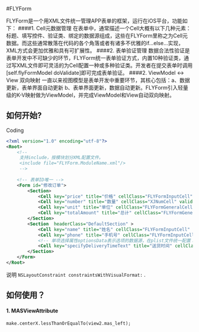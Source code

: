 #FLYForm 

FLYForm是一个用XML文件统一管理APP表单的框架，运行在iOS平台，功能如下：
####1. Cell元数据管理
在表单中，通常描述一个Cell大概有以下几种元素：标题、填写控件、验证类、绑定的数据源组成，这些在FLYForm里称之为Cell元数据。而这些通常散落在代码的各个角落或者有诸多不优雅的if...else...实现，XML方式会更加优雅和具有可扩展性。
####2. 表单验证管理
数据合法性验证是表单开发中不可缺少的环节，FLYForm统一表单验证方式，内置10种验证类，通过写XML文件即可灵活的为Cell配置一种或多种验证类。开发者在提交表单时调用[self.flyFormModel doValidate]即可完成表单验证。
####2. ViewModel <-> View 双向映射
一直以来视图模型是表单开发中重要环节，其核心包括：a、数据更新，表单界面自动更新 b、表单界面更新，数据自动更新。FLYForm引入轻量级的K-V映射做为ViewModel，并完成ViewModel和View自动双向映射。
## 如何开始?

Coding
```xml
<?xml version="1.0" encoding="utf-8"?>
<Root>
    <!-- 
     支持include，按模块划分XML配置文件。
     <include file="FLYForm.ModuleName.xml"/>
     -->
    
    <!-- 表单ID唯一 -->
    <Form id="修改订单">
        <Section>
            <Cell key="price" title="价格" cellClass="FLYFormInputCell"  placeholder="auto" validateClass="FLYValidateMust,FLYValidateDecimals" />
            <Cell key="number" title="数量" cellClass="XJNumCell" validateClass="" placeholder=""/>
            <Cell key="unit" title="单位" cellClass="FLYFormGeneralCell" />
            <Cell key="totalAmount" title="总计" cellClass="FLYFormGeneralCell"/>
        </Section>
        <Section  headerClass="DefaultSection" >
            <Cell key="name" title="姓名" cellClass="FLYFormInputCell" validateClass="FLYValidateMust" placeholder="请填写姓名"/>
            <Cell key="phone" title="手机号" cellClass="FLYFormInputCell" validateClass="FLYValidateMust,FLYValidateMobile" placeholder="auto"/>
            <!-- 单项选择属性optionsData表示选项的数据源，在plist文件统一配置：FLYForm.OptionSingleData.plist -->
            <Cell key="specifyDeliveryTimeText" title="送货时间" cellClass="FLYFormPickerCell" optionsData="送货时间" validateClass="FLYValidateMust" placeholder="auto"/>
        </Section>
    </Form>
</Root>
```
说明 `NSLayoutConstraint constraintsWithVisualFormat:` .

## 如何使用？

#### 1. MASViewAttribute

```obj-c
make.centerX.lessThanOrEqualTo(view2.mas_left);
```



